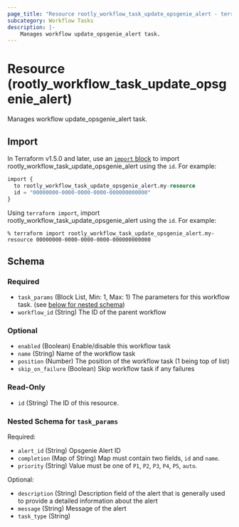 ```yaml
---
page_title: "Resource rootly_workflow_task_update_opsgenie_alert - terraform-provider-rootly"
subcategory: Workflow Tasks
description: |-
    Manages workflow update_opsgenie_alert task.
---
```


# Resource (rootly_workflow_task_update_opsgenie_alert)

Manages workflow update_opsgenie_alert task.



## Import

In Terraform v1.5.0 and later, use an [`import` block](https://developer.hashicorp.com/terraform/language/import) to import rootly_workflow_task_update_opsgenie_alert using the `id`. For example:

```terraform
import {
  to rootly_workflow_task_update_opsgenie_alert.my-resource
  id = "00000000-0000-0000-0000-000000000000"
}
```

Using `terraform import`, import rootly_workflow_task_update_opsgenie_alert using the `id`. For example:

```console
% terraform import rootly_workflow_task_update_opsgenie_alert.my-resource 00000000-0000-0000-0000-000000000000
```

<!-- schema generated by tfplugindocs -->
## Schema

### Required

- `task_params` (Block List, Min: 1, Max: 1) The parameters for this workflow task. (see [below for nested schema](#nestedblock--task_params))
- `workflow_id` (String) The ID of the parent workflow

### Optional

- `enabled` (Boolean) Enable/disable this workflow task
- `name` (String) Name of the workflow task
- `position` (Number) The position of the workflow task (1 being top of list)
- `skip_on_failure` (Boolean) Skip workflow task if any failures

### Read-Only

- `id` (String) The ID of this resource.

<a id="nestedblock--task_params"></a>
### Nested Schema for `task_params`

Required:

- `alert_id` (String) Opsgenie Alert ID
- `completion` (Map of String) Map must contain two fields, `id` and `name`.
- `priority` (String) Value must be one of `P1`, `P2`, `P3`, `P4`, `P5`, `auto`.

Optional:

- `description` (String) Description field of the alert that is generally used to provide a detailed information about the alert
- `message` (String) Message of the alert
- `task_type` (String)
